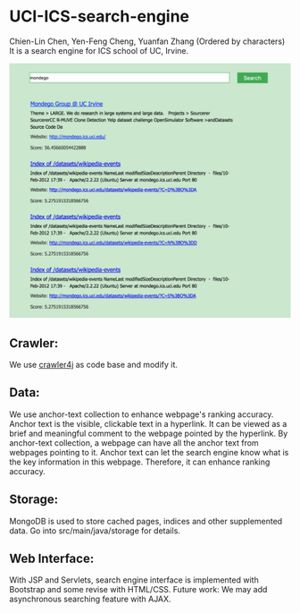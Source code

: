 # UCI-ICS-search-engine
Chien-Lin Chen, Yen-Feng Cheng, Yuanfan Zhang (Ordered by characters)
It is a search engine for ICS school of UC, Irvine.

![alt tag](https://raw.githubusercontent.com/YenF/UCI-ICS-search-engine/maven/WebInterface.png)

## Crawler:
We use [crawler4j](https://github.com/yasserg/crawler4j) as code base and modify it.

## Data:
We use anchor-text collection to enhance webpage's ranking accuracy. Anchor text is the visible, clickable text in a hyperlink. It can be viewed as a brief and meaningful comment to the webpage pointed by the hyperlink. By anchor-text collection, a webpage can have all the anchor text from webpages pointing to it. Anchor text can let the search engine know what is the key information in this webpage. Therefore, it can enhance ranking accuracy. 

## Storage: 
MongoDB is used to store cached pages, indices and other supplemented data. Go into src/main/java/storage for details.

## Web Interface:
With JSP and Servlets, search engine interface is implemented with Bootstrap and some revise with HTML/CSS.
Future work: We may add asynchronous searching feature with AJAX. 
